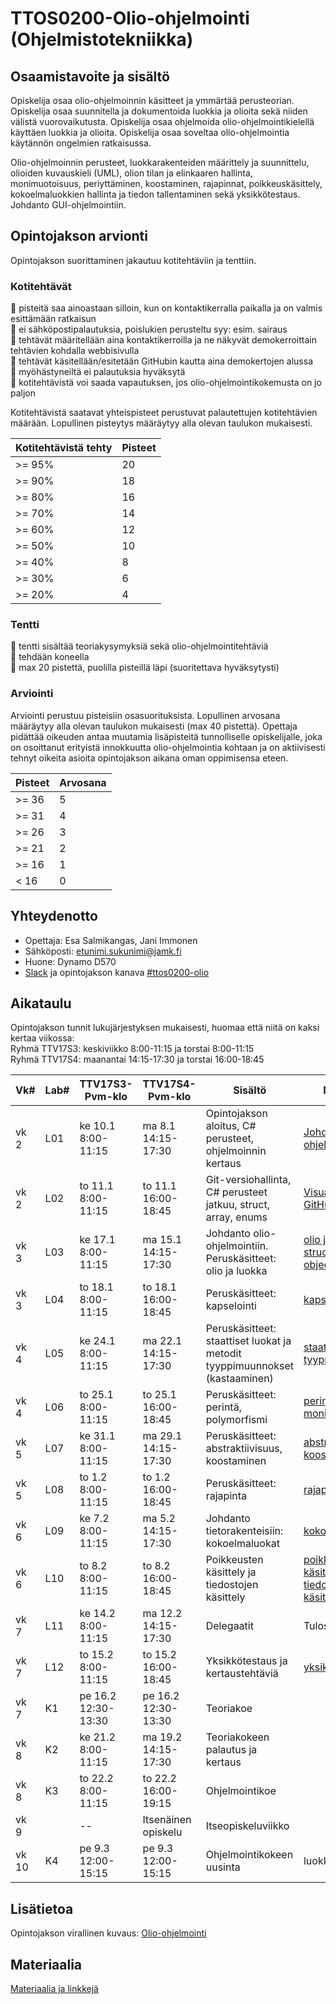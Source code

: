 # TTOS0200-Olio-ohjelmointi (Ohjelmistotekniikka)
## Osaamistavoite ja sisältö
Opiskelija osaa olio-ohjelmoinnin käsitteet ja ymmärtää perusteorian. Opiskelija osaa suunnitella ja dokumentoida luokkia ja olioita sekä niiden välistä vuorovaikutusta. Opiskelija osaa ohjelmoida olio-ohjelmointikielellä käyttäen luokkia ja olioita. Opiskelija osaa soveltaa olio-ohjelmointia käytännön ongelmien ratkaisussa.

Olio-ohjelmoinnin perusteet, luokkarakenteiden määrittely ja suunnittelu, olioiden kuvauskieli (UML), olion tilan ja elinkaaren hallinta, monimuotoisuus, periyttäminen, koostaminen, rajapinnat, poikkeuskäsittely, kokoelmaluokkien hallinta ja tiedon tallentaminen sekä yksikkötestaus. Johdanto GUI-ohjelmointiin.

## Opintojakson arvionti
Opintojakson suorittaminen jakautuu kotitehtäviin ja tenttiin.

### Kotitehtävät
:small_orange_diamond: pisteitä saa ainoastaan silloin, kun on kontaktikerralla paikalla ja on valmis esittämään ratkaisun<br/>
:small_orange_diamond: ei sähköpostipalautuksia, poislukien perusteltu syy: esim. sairaus<br/>
:small_orange_diamond: tehtävät määritellään aina kontaktikerroilla ja ne näkyvät demokerroittain tehtävien kohdalla webbisivulla<br/>
:small_orange_diamond: tehtävät käsitellään/esitetään GitHubin kautta aina demokertojen alussa<br/>
:small_orange_diamond: myöhästyneiltä ei palautuksia hyväksytä<br/>
:small_orange_diamond: kotitehtävistä voi saada vapautuksen, jos olio-ohjelmointikokemusta on jo paljon<br/>

Kotitehtävistä saatavat yhteispisteet perustuvat palautettujen kotitehtävien määrään. Lopullinen pisteytys määräytyy alla olevan taulukon mukaisesti.

| Kotitehtävistä tehty  | Pisteet |
| ------------- | ------------- |
| >= 95% | 20 |
| >= 90% | 18 |
| >= 80% | 16 |
| >= 70% | 14 |
| >= 60% | 12 |
| >= 50% | 10 |
| >= 40% |  8 |
| >= 30% |  6 |
| >= 20% |  4 |

### Tentti
:small_orange_diamond: tentti sisältää teoriakysymyksiä sekä olio-ohjelmointitehtäviä<br/>
:small_orange_diamond: tehdään koneella<br/>
:small_orange_diamond: max 20 pistettä, puolilla pisteillä läpi (suoritettava hyväksytysti)

### Arviointi
Arviointi perustuu pisteisiin osasuorituksista. Lopullinen arvosana määräytyy alla olevan taulukon mukaisesti (max 40 pistettä). Opettaja pidättää oikeuden antaa muutamia lisäpisteitä tunnolliselle opiskelijalle, joka on osoittanut erityistä innokkuutta olio-ohjelmointia kohtaan ja on aktiivisesti tehnyt oikeita asioita opintojakson aikana oman oppimisensa eteen.

| Pisteet | Arvosana |
| ------------- | ------------- |
| >= 36 | 5 |
| >= 31 | 4 |
| >= 26 | 3 |
| >= 21 | 2 |
| >= 16 | 1 |
| < 16 |  0 |

## Yhteydenotto
* Opettaja: Esa Salmikangas, Jani Immonen
* Sähköposti: etunimi.sukunimi@jamk.fi
* Huone: Dynamo D570
* [Slack](https://jamk-it.slack.com) ja opintojakson kanava [#ttos0200-olio](https://jamk-it.slack.com/messages/ttos0200-olio/)

## Aikataulu
Opintojakson tunnit lukujärjestyksen mukaisesti, huomaa että niitä on kaksi kertaa viikossa:<br/>
Ryhmä TTV17S3: keskiviikko 8:00-11:15 ja torstai  8:00-11:15<br/>
Ryhmä TTV17S4: maanantai 14:15-17:30 ja torstai 16:00-18:45
<table>
<thead>
  <tr>
  <th>Vk#</th>
  <th>Lab#</th>
  <th>TTV17S3-Pvm-klo</th>
  <th>TTV17S4-Pvm-klo</th>
  <th>Sisältö</th>
  <th>Materiaali</th>
  <th>Tehtävät</th>
  </tr>
</thead>
<tbody>
  <tr>
  <td>vk 2</td>
  <td>L01</td>
  <td>ke 10.1 8:00-11:15</td>
  <td>ma 8.1 14:15-17:30</td>
  <td>Opintojakson aloitus, C# perusteet, ohjelmoinnin kertaus</td>
  <td><a href="http://ptm.fi/courses/CSharp/content/johdanto/johdanto.html">Johdanto C#-ohjelmointiin</a></td>
  <td><a href="http://ptm.fi/courses/CSharp/content/johdanto/tehtavatA.html">Tehtävät</a></td>
  </tr>
  <tr>
  <td>vk 2</td>
  <td>L02</td>
  <td>to 11.1 8:00-11:15</td>
  <td>to 11.1 16:00-18:45</td>
  <td>Git-versiohallinta, C# perusteet jatkuu, struct, array, enums</td>
  <td><a href="http://ptm.fi/courses/CSharp/content/github/github.html">Visual Studio ja GitHub</a></td>
  <td><a href="http://ptm.fi/courses/CSharp/content/johdanto/tehtavatB.html">Tehtävät</a></td>
  </tr>
  <tr>
  <td>vk 3</td>
  <td>L03</td>
  <td>ke 17.1 8:00-11:15</td>
  <td>ma 15.1 14:15-17:30</td>
  <td>Johdanto olio-ohjelmointiin. Peruskäsitteet: olio ja luokka</td>
  <td><a href="http://ptm.fi/courses/CSharp/content/olio/olioluokka.html">olio ja luokka</a><br/>
      <a href="https://docs.microsoft.com/en-us/dotnet/csharp/programming-guide/classes-and-structs/using-structs">struct</a>, <a href="https://docs.microsoft.com/en-us/dotnet/standard/design-guidelines/choosing-between-class-and-struct">struct vs object</a>
  </td>
  </tr>
  <tr>
  <td>vk 3</td>
  <td>L04</td>
  <td>to 18.1 8:00-11:15</td>
  <td>to 18.1 16:00-18:45</td>
  <td>Peruskäsitteet: kapselointi</td>
  <td><a href="http://ptm.fi/courses/CSharp/content/olio/kapselointi.html">kapselointi</a></td>
  </tr>
  <tr>
  <td>vk 4</td>
  <td>L05</td>
  <td>ke 24.1 8:00-11:15</td>
  <td>ma 22.1 14:15-17:30</td>
  <td>Peruskäsitteet: staattiset luokat ja metodit<br/>
         tyyppimuunnokset (kastaaminen)
  </td>
  <td><a href="http://ptm.fi/courses/CSharp/content/olio/static.html">staattiset metodit</a>, <a href="http://ptm.fi/courses/CSharp/content/olio/kastaus.html">tyyppimuunnokset</a></td>
  </tr>
  <tr>
  <td>vk 4</td>
  <td>L06</td>
  <td>to 25.1  8:00-11:15</td>
  <td>to 25.1 16:00-18:45</td>
  <td>Peruskäsitteet: perintä, polymorfismi</td>
  <td><a href="http://ptm.fi/courses/CSharp/content/olio/perinta.html">perintä</a><br/> 
         <a href="http://ptm.fi/courses/CSharp/content/olio/polymorfismi.html">monimuotoisuus</a></td>
  <td>&nbsp;</td>
  </tr>
  <tr>
  <td>vk 5</td>
  <td>L07</td>
  <td>ke 31.1 8:00-11:15</td>
  <td>ma 29.1 14:15-17:30</td>
  <td>Peruskäsitteet: abstraktiivisuus, koostaminen</td>
  <td><a href="http://ptm.fi/courses/CSharp/content/olio/abstraktit.html">abstraktio</a><br/> 
         <a href="http://ptm.fi/courses/CSharp/content/olio/koostaminen.html">koostaminen</a>     
  </td>
  <td>&nbsp;</td>
  </tr>
  <tr>
  <td>vk 5</td>
  <td>L08</td>
  <td>to 1.2 8:00-11:15</td>
  <td>to 1.2 16:00-18:45</td>
  <td>Peruskäsitteet: rajapinta</td>
  <td><a href="http://ptm.fi/courses/CSharp/content/olio/rajapinta.html">rajapinta</a><br/></td>
  <td>&nbsp;</td>
  </tr>
  <tr>
  <td>vk 6</td>
  <td>L09</td>
  <td>ke 7.2 8:00-11:15</td>
  <td>ma 5.2 14:15-17:30</td>
  <td>Johdanto tietorakenteisiin: kokoelmaluokat</td>
  <td><a href="http://ptm.fi/courses/CSharp/content/tietorakenne/kokoelmaluokat.html">kokoelmaluokat</a></td>
  <td>&nbsp;</td>
  </tr>
  <tr>
  <td>vk 6</td>
  <td>L10</td>
  <td>to 8.2 8:00-11:15</td>
  <td>to 8.2 16:00-18:45</td>
  <td>Poikkeusten käsittely ja tiedostojen käsittely</td>
  <td><a href="http://ptm.fi/courses/CSharp/content/poikkeukset/poikkeukset.html">poikkeusten käsittely</a><br/> 
         <a href="http://ptm.fi/courses/CSharp/content/poikkeukset/tiedostot.html">tiedostojen käsittely</a></td>
  <td>&nbsp;</td>
  </tr>
  <tr>
  <td>vk 7</td>
  <td>L11</td>
  <td>ke 14.2 8:00-11:15</td>
  <td>ma 12.2 14:15-17:30</td>
  <td>Delegaatit</td>
  <td>Tulossa...</td>
  <td>&nbsp;</td>
  </tr>
  <tr>
  <td>vk 7</td>
  <td>L12</td>
  <td>to 15.2 8:00-11:15</td>
  <td>to 15.2 16:00-18:45</td>
  <td>Yksikkötestaus ja kertaustehtäviä</td>
  <td><a href="http://ptm.fi/courses/CSharp/content/testaus/testaus.html">yksikkötestaus</a></td>
  <td>&nbsp;</td>
  </tr>
  <tr>
  <td>vk 7</td>
  <td>K1</td>
  <td>pe 16.2 12:30-13:30</td>
  <td>pe 16.2 12:30-13:30</td>
  <td>Teoriakoe</td>
  <td>&nbsp;</td>
  <td>&nbsp;</td>
  </tr>
  <tr>
  <td>vk 8</td>
  <td>K2</td>
  <td>ke 21.2 8:00-11:15</td>
  <td>ma 19.2 14:15-17:30</td>
  <td>Teoriakokeen palautus ja kertaus</td>
  <td>&nbsp;</td>
  <td>&nbsp;</td>
  </tr>
  <tr>
  <td>vk 8</td>
  <td>K3</td>
  <td>to 22.2 8:00-11:15</td>
  <td>to 22.2 16:00-19:15</td>
  <td>Ohjelmointikoe</td>
  <td>&nbsp;</td>
  </tr>
  <tr>
  <td>vk 9</td>
  <td>&nbsp;</td>
  <td>--</td>
  <td>Itsenäinen opiskelu</td>
  <td>Itseopiskeluviikko</td>
  </tr>
  <tr>
  <td>vk 10</td>
  <td>K4</td>
  <td>pe 9.3 12:00-15:15</td>
  <td>pe 9.3 12:00-15:15</td>
  <td>Ohjelmointikokeen uusinta</td>
  <td>luokka D436</td>
  </tr>
</tbody>
</table>

## Lisätietoa
Opintojakson virallinen kuvaus: <a href="https://asio.jamk.fi/pls/asio/asio_ectskuv1.kurssin_ks?ktun=TTOS0200&knro=&noclose=%20&lan=f" target="_blank">Olio-ohjelmointi</a>

## Materiaalia
[Materiaalia ja linkkejä](https://github.com/JAMK-IT/TTOS0200-olio-ohjelmointi/wiki)
